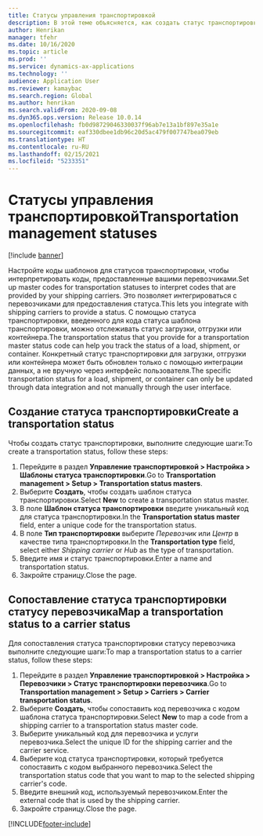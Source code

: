 ```yaml
---
title: Статусы управления транспортировкой
description: В этой теме объясняется, как создать статус транспортировки и сопоставить этот статус статусу перевозчика.
author: Henrikan
manager: tfehr
ms.date: 10/16/2020
ms.topic: article
ms.prod: ''
ms.service: dynamics-ax-applications
ms.technology: ''
audience: Application User
ms.reviewer: kamaybac
ms.search.region: Global
ms.author: henrikan
ms.search.validFrom: 2020-09-08
ms.dyn365.ops.version: Release 10.0.14
ms.openlocfilehash: fb0d98729046330037f96ab7e13a1bf897e35a1e
ms.sourcegitcommit: eaf330dbee1db96c20d5ac479f007747bea079eb
ms.translationtype: HT
ms.contentlocale: ru-RU
ms.lasthandoff: 02/15/2021
ms.locfileid: "5233351"
---
```

# <a name="transportation-management-statuses"></a><span data-ttu-id="fe57d-103">Статусы управления транспортировкой</span><span class="sxs-lookup"><span data-stu-id="fe57d-103">Transportation management statuses</span></span>

[!include [banner](../includes/banner.md)]

<span data-ttu-id="fe57d-104">Настройте коды шаблонов для статусов транспортировки, чтобы интерпретировать коды, предоставленные вашими перевозчиками.</span><span class="sxs-lookup"><span data-stu-id="fe57d-104">Set up master codes for transportation statuses to interpret codes that are provided by your shipping carriers.</span></span> <span data-ttu-id="fe57d-105">Это позволяет интегрироваться с перевозчиками для предоставления статуса.</span><span class="sxs-lookup"><span data-stu-id="fe57d-105">This lets you integrate with shipping carriers to provide a status.</span></span> <span data-ttu-id="fe57d-106">С помощью статуса транспортировки, введенного для кода статуса шаблона транспортировки, можно отслеживать статус загрузки, отгрузки или контейнера.</span><span class="sxs-lookup"><span data-stu-id="fe57d-106">The transportation status that you provide for a transportation master status code can help you track the status of a load, shipment, or container.</span></span> <span data-ttu-id="fe57d-107">Конкретный статус транспортировки для загрузки, отгрузки или контейнера может быть обновлен только с помощью интеграции данных, а не вручную через интерфейс пользователя.</span><span class="sxs-lookup"><span data-stu-id="fe57d-107">The specific transportation status for a load, shipment, or container can only be updated through data integration and not manually through the user interface.</span></span>

## <a name="create-a-transportation-status"></a><span data-ttu-id="fe57d-108">Создание статуса транспортировки</span><span class="sxs-lookup"><span data-stu-id="fe57d-108">Create a transportation status</span></span>

<span data-ttu-id="fe57d-109">Чтобы создать статус транспортировки, выполните следующие шаги:</span><span class="sxs-lookup"><span data-stu-id="fe57d-109">To create a transportation status, follow these steps:</span></span>

1. <span data-ttu-id="fe57d-110">Перейдите в раздел **Управление транспортировкой \> Настройка \> Шаблоны статуса транспортировки**.</span><span class="sxs-lookup"><span data-stu-id="fe57d-110">Go to **Transportation management \> Setup \> Transportation status masters**.</span></span>
1. <span data-ttu-id="fe57d-111">Выберите **Создать**, чтобы создать шаблон статуса транспортировки.</span><span class="sxs-lookup"><span data-stu-id="fe57d-111">Select **New** to create a transportation status master.</span></span>
1. <span data-ttu-id="fe57d-112">В поле **Шаблон статуса транспортировки** введите уникальный код для статуса транспортировки.</span><span class="sxs-lookup"><span data-stu-id="fe57d-112">In the **Transportation status master** field, enter a unique code for the transportation status.</span></span>
1. <span data-ttu-id="fe57d-113">В поле **Тип транспортировки** выберите *Перевозчик* или *Центр* в качестве типа транспортировки.</span><span class="sxs-lookup"><span data-stu-id="fe57d-113">In the **Transportation type** field, select either *Shipping carrier* or *Hub* as the type of transportation.</span></span>
1. <span data-ttu-id="fe57d-114">Введите имя и статус транспортировки.</span><span class="sxs-lookup"><span data-stu-id="fe57d-114">Enter a name and transportation status.</span></span>
1. <span data-ttu-id="fe57d-115">Закройте страницу.</span><span class="sxs-lookup"><span data-stu-id="fe57d-115">Close the page.</span></span>

## <a name="map-a-transportation-status-to-a-carrier-status"></a><span data-ttu-id="fe57d-116">Сопоставление статуса транспортировки статусу перевозчика</span><span class="sxs-lookup"><span data-stu-id="fe57d-116">Map a transportation status to a carrier status</span></span>

<span data-ttu-id="fe57d-117">Для сопоставления статуса транспортировки статусу перевозчика выполните следующие шаги:</span><span class="sxs-lookup"><span data-stu-id="fe57d-117">To map a transportation status to a carrier status, follow these steps:</span></span>

1. <span data-ttu-id="fe57d-118">Перейдите в раздел **Управление транспортировкой \> Настройка \> Перевозчики \> Статус транспортировки перевозчика**.</span><span class="sxs-lookup"><span data-stu-id="fe57d-118">Go to **Transportation management \> Setup \> Carriers \> Carrier transportation status**.</span></span>
1. <span data-ttu-id="fe57d-119">Выберите **Создать**, чтобы сопоставить код перевозчика с кодом шаблона статуса транспортировки.</span><span class="sxs-lookup"><span data-stu-id="fe57d-119">Select **New** to map a code from a shipping carrier to a transportation status master code.</span></span>
1. <span data-ttu-id="fe57d-120">Выберите уникальный код для перевозчика и услуги перевозчика.</span><span class="sxs-lookup"><span data-stu-id="fe57d-120">Select the unique ID for the shipping carrier and the carrier service.</span></span>
1. <span data-ttu-id="fe57d-121">Выберите код статуса транспортировки, который требуется сопоставить с кодом выбранного перевозчика.</span><span class="sxs-lookup"><span data-stu-id="fe57d-121">Select the transportation status code that you want to map to the selected shipping carrier's code.</span></span>
1. <span data-ttu-id="fe57d-122">Введите внешний код, используемый перевозчиком.</span><span class="sxs-lookup"><span data-stu-id="fe57d-122">Enter the external code that is used by the shipping carrier.</span></span>
1. <span data-ttu-id="fe57d-123">Закройте страницу.</span><span class="sxs-lookup"><span data-stu-id="fe57d-123">Close the page.</span></span>


[!INCLUDE[footer-include](../../includes/footer-banner.md)]